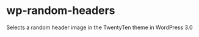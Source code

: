 wp-random-headers
=================

Selects a random header image in the TwentyTen theme in WordPress 3.0